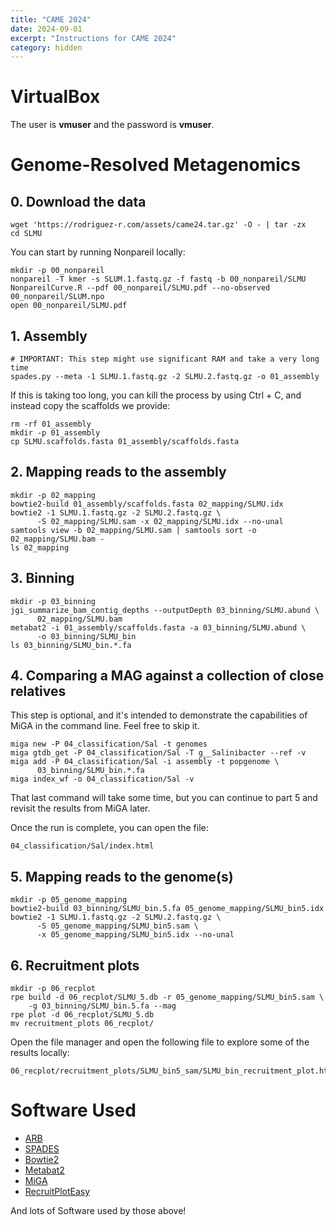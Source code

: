 ```yaml
---
title: "CAME 2024"
date: 2024-09-01
excerpt: "Instructions for CAME 2024"
category: hidden
---
```



VirtualBox
==========

The user is **vmuser** and the password is **vmuser**.


Genome-Resolved Metagenomics
============================

## 0. Download the data

```
wget 'https://rodriguez-r.com/assets/came24.tar.gz' -O - | tar -zx
cd SLMU
```

You can start by running Nonpareil locally:

```
mkdir -p 00_nonpareil
nonpareil -T kmer -s SLUM.1.fastq.gz -f fastq -b 00_nonpareil/SLMU
NonpareilCurve.R --pdf 00_nonpareil/SLMU.pdf --no-observed 00_nonpareil/SLUM.npo
open 00_nonpareil/SLMU.pdf
```

## 1. Assembly

```
# IMPORTANT: This step might use significant RAM and take a very long time
spades.py --meta -1 SLMU.1.fastq.gz -2 SLMU.2.fastq.gz -o 01_assembly
```

If this is taking too long, you can kill the process by using Ctrl + C,
and instead copy the scaffolds we provide:

```
rm -rf 01_assembly
mkdir -p 01_assembly
cp SLMU.scaffolds.fasta 01_assembly/scaffolds.fasta
```


## 2. Mapping reads to the assembly

```
mkdir -p 02_mapping
bowtie2-build 01_assembly/scaffolds.fasta 02_mapping/SLMU.idx
bowtie2 -1 SLMU.1.fastq.gz -2 SLMU.2.fastq.gz \
      -S 02_mapping/SLMU.sam -x 02_mapping/SLMU.idx --no-unal
samtools view -b 02_mapping/SLMU.sam | samtools sort -o 02_mapping/SLMU.bam -
ls 02_mapping
```


## 3. Binning

```
mkdir -p 03_binning
jgi_summarize_bam_contig_depths --outputDepth 03_binning/SLMU.abund \
      02_mapping/SLMU.bam
metabat2 -i 01_assembly/scaffolds.fasta -a 03_binning/SLMU.abund \
      -o 03_binning/SLMU_bin
ls 03_binning/SLMU_bin.*.fa
```


## 4. Comparing a MAG against a collection of close relatives

This step is optional, and it's intended to demonstrate the capabilities
of MiGA in the command line. Feel free to skip it.

```
miga new -P 04_classification/Sal -t genomes
miga gtdb_get -P 04_classification/Sal -T g__Salinibacter --ref -v
miga add -P 04_classification/Sal -i assembly -t popgenome \
      03_binning/SLMU_bin.*.fa
miga index_wf -o 04_classification/Sal -v
```

That last command will take some time, but you can continue to
part 5 and revisit the results from MiGA later.

Once the run is complete, you can open the file:

```
04_classification/Sal/index.html
```


## 5. Mapping reads to the genome(s)

```
mkdir -p 05_genome_mapping
bowtie2-build 03_binning/SLMU_bin.5.fa 05_genome_mapping/SLMU_bin5.idx
bowtie2 -1 SLMU.1.fastq.gz -2 SLMU.2.fastq.gz \
      -S 05_genome_mapping/SLMU_bin5.sam \
      -x 05_genome_mapping/SLMU_bin5.idx --no-unal
```


## 6. Recruitment plots

```
mkdir -p 06_recplot
rpe build -d 06_recplot/SLMU_5.db -r 05_genome_mapping/SLMU_bin5.sam \
    -g 03_binning/SLMU_bin.5.fa --mag
rpe plot -d 06_recplot/SLMU_5.db
mv recruitment_plots 06_recplot/
```

Open the file manager and open the following file to explore some of the results
locally:

```
06_recplot/recruitment_plots/SLMU_bin5_sam/SLMU_bin_recruitment_plot.html
```


Software Used
=============

- [ARB](http://www.arb-home.de/)
- [SPADES](https://github.com/ablab/spades)
- [Bowtie2](https://github.com/BenLangmead/bowtie2)
- [Metabat2](https://bitbucket.org/berkeleylab/metabat)
- [MiGA](https://github.com/bio-miga/miga)
- [RecruitPlotEasy](https://github.com/KGerhardt/RecruitPlotEasy)

And lots of Software used by those above!

